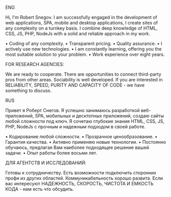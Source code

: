 ENG

Hi, I'm Robert Snegov.
I am successfully engaged in the development of web applications, SPA, mobile and desktop applications, I create sites of any complexity on a turnkey basis.
I combine deep knowledge of HTML, CSS, JS, PHP, NodeJs with a solid and reliable approach in my work.

• Coding of any complexity.
• Transparent pricing.
• Quality assurance.
• I actively use new technologies.
• I am constantly learning, offering you the most suitable solution to your problem.
• Work experience over eight years.

FOR RESEARCH AGENCIES:

We are ready to cooperate. There are opportunities to connect third-party pros from other areas. Sociability is well developed.
If you are interested in RELIABILITY, SPEED, PURITY AND CAPACITY OF CODE - we have something to discuss.

RUS

Привет я Роберт Снегов.
Я успешно занимаюсь разработкой веб-приложений, SPA, мобильных и десктопных приложений, создаю сайты любой сложности под ключ.
Я сочетаю глубокие знания HTML, CSS, JS, PHP, NodeJs с прочным и надежным подходом в своей работе.

• Кодирование любой сложности.
• Прозрачное ценообразование.
• Гарантия качества.
• Активно применяю новые технологии.
• Постоянно обучаюсь, предлагая Вам наиболее подходящее решение вашей задачи.
• Опыт работы более восьми лет.

ДЛЯ АГЕНТСТВ И ИССЛЕДОВАНИЙ:

Готовы к сотрудничеству. Есть возможности подключить сторонних профи из других областей. Коммуникабельность хорошо развита.
Если вас интересуют НАДЕЖНОСТЬ, СКОРОСТЬ, ЧИСТОТА И ЕМКОСТЬ КОДА - нам есть что обсудить.
